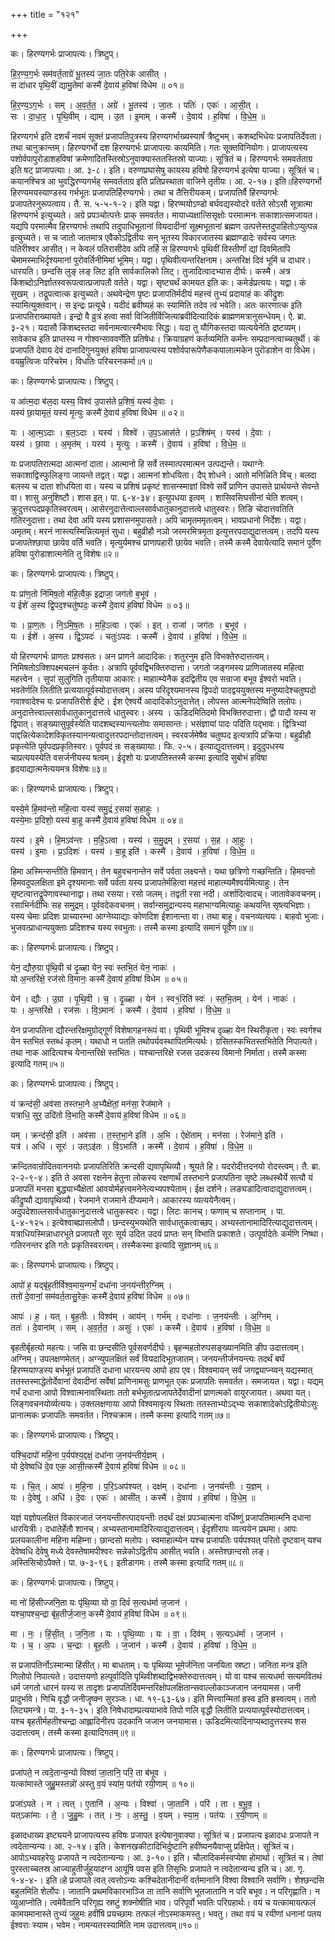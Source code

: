 +++
title = "१२१"

+++


कः। हिरण्यगर्भः प्राजापत्यः। त्रिष्टुप्।

हि॒र॒ण्य॒ग॒र्भः सम॑वर्त॒ताग्रे॑ भू॒तस्य॑ जा॒तः पति॒रेक॑ आसीत् ।  
स दा॑धार पृथि॒वीं द्यामु॒तेमां कस्मै॑ दे॒वाय॑ ह॒विषा॑ विधेम ॥ ०१॥

हि॒र॒ण्य॒ऽग॒र्भः । सम् । अ॒व॒र्त॒त॒ । अग्रे॑ । भू॒तस्य॑ । जा॒तः । पतिः॑ । एकः॑ । आ॒सी॒त् ।  
सः । दा॒धा॒र॒ । पृ॒थि॒वीम् । द्याम् । उ॒त । इ॒माम् । कस्मै॑ । दे॒वाय॑ । ह॒विषा॑ । वि॒धे॒म॒ ॥

हिरण्यगर्भ इति दशर्चं नवमं सूक्तं प्रजापतिपुत्रस्य हिरण्यगर्भाख्यस्यार्षं त्रैष्टुभम्। कशब्दभिधेयः प्रजापतिर्देवता। तथा चानुक्रान्तम्। हिरण्यगर्भो दश हिरण्यगर्भः प्राजापत्यः कायमिति। गतः सूक्तविनियोगः। प्राजापत्यस्य पशोर्वपापुरोडाशहविषां क्रमेणादितस्तिस्रोऽनुवाक्यास्ततस्तिस्रो याज्याः। सूत्रितं च। हिरण्यगर्भः समवर्तताग्र इति षट् प्राजापत्याः। आ. ३-८। इति। वरुणप्रघासेषु कायस्य हविषो हिरण्यगर्भ इत्येषा याज्या। सूत्रितं च। कयानश्चित्र आ भुवद्धिरण्यगर्भह् समवर्तताग्र इति प्रतिप्रस्थाता वाजिने तृतीयः। आ. २-१७। इति॥हिरण्यगर्भो हिरण्यमयस्याण्डस्य गर्भभूतः प्रजापतिर्हिरण्यगर्भः। तथा च तैत्तिरीयकम्। प्रजापतिर्वै हिरण्यगर्भः प्रजापतेरनुरूपत्वाय। तै. स. ५-५-१-२। इति यद्वा। हिरण्मयोऽण्डो बर्घवद्यस्योदरे वर्तते सोऽसौ सूत्रात्मा हिरण्यगर्भ इत्युच्यते। अग्रे प्रपञ्चोत्पत्तेः प्राक् समवर्तत। मायाध्यक्षात्सिसृक्षोः परमात्मनः सकाशात्समजायत। यद्यपि परमात्मैव हिरण्यगर्भः तथापि तदुपाधिभूतानां वियदादीनां सूक्ष्मभूतानां ब्रह्मण उत्पत्तेस्तदुपाहितोऽप्युत्पन्न इत्युच्यते। स च जातो जातमात्र एवैकोऽद्वितीयः सन् भूतस्य विकारजातस्य ब्रह्माण्डादेः सर्वस्य जगतः पतिरीश्वर आसीत्। न केवलं पतिरासीदेव अपि तर्हि स हिरण्यगर्भः पृथिवीं विस्तीर्णां द्यां दिवमितापि चेमामस्माभिर्दृश्यमानां पुरोवर्तिनीमिमां भूमिम्। यद्वा। पृथिवीत्यन्तरिक्षनाम। अन्तरिक्षं दिवं भूमिं च दाधार। धारयति। छन्दसि लुङ् लङ् लिट इति सार्वकालिको लिट्। तुजादित्वादभ्यास दीर्घः। कस्मै। अत्र किंशब्दोऽनिर्ज्ञातस्वरूपत्वात्प्रजापतौ वर्तते। यद्वा। सृष्ट्यर्थं कामयत इति कः। कमेर्डप्रत्ययः। यद्वा। कं सुखम् । तद्रूपत्वात्क इत्युच्यते। अथवेन्द्रेण पृष्टः प्रजापतिर्मदीयं महत्त्वं तुभ्यं प्रदायाहं कः कीद्रुशः स्यामित्युक्तवान्। स इन्द्रः प्रत्यूचे। यदीदं ब्रवीष्यहं कः स्यामिति तदेव त्वं भवेति। अतः कारणात्क इति प्रजापतिराख्यायते। इन्द्रो वै व्रुत्रं हत्वा सर्वा विजितीर्विजित्याब्रवीदित्यादिकं ब्राह्मणमत्रानुसन्धेयम्। ऐ. ब्रा. ३-२१। यदासौ किंशब्दस्तदा सर्वनामत्वात्स्मैभावः सिद्धः। यदा तु यौगिकस्तदा व्यत्ययेनेति द्रष्टव्यम्। सावेकाच इति प्राप्तस्य न गोश्वन्साववर्णेति प्रतिषेधः। क्रियाग्रहणं कर्तव्यमिति कर्मनः सम्प्रदानत्वाच्चतुर्थी। कं प्रजापतिं देवाय देवं दानादिगुनयुक्तं हविषा प्राजापत्यस्य पशोर्वपारूपेणैककपालात्मकेन पुरॊडाशेन वा विधेम। वयम्रुत्विजः परिचरेम। विधतिः परिचरनकर्मा॥१॥

कः। हिरण्यगर्भः प्राजापत्यः। त्रिष्टुप्।

य आ॑त्म॒दा ब॑ल॒दा यस्य॒ विश्व॑ उ॒पास॑ते प्र॒शिषं॒ यस्य॑ दे॒वाः ।  
यस्य॑ छा॒यामृतं॒ यस्य॑ मृ॒त्युः कस्मै॑ दे॒वाय॑ ह॒विषा॑ विधेम ॥ ०२॥

यः । आ॒त्म॒ऽदाः । ब॒ल॒ऽदाः । यस्य॑ । विश्वे॑ । उ॒प॒ऽआस॑ते । प्र॒ऽशिष॑म् । यस्य॑ । दे॒वाः ।  
यस्य॑ । छा॒या । अ॒मृत॑म् । यस्य॑ । मृ॒त्युः । कस्मै॑ । दे॒वाय॑ । ह॒विषा॑ । वि॒धे॒म॒ ॥

यः प्रजापतिरात्मदा आत्मनां दाता। आत्मानो हि सर्वे तस्मात्परमात्मन उत्पद्यन्ते। यथाग्नेः सकाशाद्विस्फुलिङ्गा जायन्ते तद्वत्। यद्वा। आत्मनां शोधयिता। दैप् शोधने। आतो मनिन्निति विच्। बलदा बलस्य च दाता शोधयिता वा। यस्य च प्रशिषं प्रकृष्टं शासन्स्माज्ञां विश्वे सर्वे प्राणिन उपासते प्रार्थयन्ते सेवन्ते वा। शासु अनुशिष्टौ। शास इत्। पा. ६-४-३४। इत्युपधया इत्वम् । शासिवसिघसीनां चेति शत्वम्। क्रुदुत्तरपदप्रकृतिस्वरत्वम्। आसेरनुदात्तेत्वाल्लसार्वधातुकानुदात्तत्वे धातुस्वरः। तिङि चोदात्तवतिति गतिरनुदात्ता। तथा देवा अपि यस्य प्रशासनमुपासते। अपि चामृतममृतत्वम्। भावप्रधानो निर्देशः। यद्वा। अमृतम्। मरनं नास्त्यस्मिन्नित्यमृतं सुधा। बहुव्रीहौ नञो जरमरमित्रमृता इत्युत्तरपदाद्युदात्तत्वम्। तदपि यस्य प्रजापतेश्छाया छायेव वर्ति भवति। मृत्युर्यमश्च प्राणापहारी छायेव भवति। तस्मै कस्मै देवायेत्यादि समानं पूर्वेण हविषा पुरोडाशात्मनेति तु विशेषः॥२॥

कः। हिरण्यगर्भः प्राजापत्यः। त्रिष्टुप्।

यः प्रा॑ण॒तो नि॑मिष॒तो म॑हि॒त्वैक॒ इद्राजा॒ जग॑तो ब॒भूव॑ ।  
य ईशे॑ अ॒स्य द्वि॒पद॒श्चतु॑ष्पदः॒ कस्मै॑ दे॒वाय॑ ह॒विषा॑ विधेम ॥ ०३॥

यः । प्रा॒ण॒तः । नि॒ऽमि॒ष॒तः । म॒हि॒ऽत्वा । एकः॑ । इत् । राजा॑ । जग॑तः । ब॒भूव॑ ।  
यः । ईशे॑ । अ॒स्य । द्वि॒ऽपदः॑ । चतुः॑ऽपदः । कस्मै॑ । दे॒वाय॑ । ह॒विषा॑ । वि॒धे॒म॒ ॥

यो हिरण्यगर्भः प्राणतः प्रश्वसतः। अन प्राणने आदादिकः। शतुरनुम इति विभक्तेरुदात्तत्वम्। निमिषतोऽक्शिपक्ष्मचलनं कुर्वतः। अत्रापि पूर्ववद्विभक्तिरुदात्ता। जगतो जङ्गमस्य प्राणिजातस्य महित्वा महत्त्वेन । सुपां सुलुगिति तृतीयाया आकारः। माहात्म्येनैक इदद्वितीय एव सन्राजा बभूव ईश्वरो भवति। भवतेर्णलि लितीति प्रत्ययात्पूर्वस्योदात्तत्वम्। अस्य परिदृश्यमानस्य द्विपदो पादद्वययुक्तस्य मनुष्यादेश्चतुष्पदो गवाश्वादेश्च यः प्रजापतिरीशे ईष्टे। ईश ऐश्वर्ये आदादिकोऽनुदात्तेत्। लोपस्त आत्मनेपदेष्विति तलोपः। अनुदात्तेत्त्वाल्लसार्वधातुकानुदात्तत्वे धातुस्वरः। अस्य । ऊडिदमितिदमो विभक्तिरुदात्ता। द्वौ पादौ यस्य स द्विपात्। सङ्ख्यासुपूर्वस्येति पादशब्दस्यान्त्यलोपः समासान्तः। भसंज्ञायां पादः पदिति पद्भावः। द्वित्रिभ्यां पाद्दन्नित्येकादेशविकृतस्यानन्यत्वादुत्तरपदान्तोदात्तत्वम्। स्वरवर्जमेषैव चतुष्पद इत्यत्रापि प्रक्रिया। बहुव्रीहौ प्रकृत्येति पूर्वपदप्रकृतिस्वरः। पूर्वपदं न्रः सङ्ख्यायाः। फि. २-५। इत्याद्युदात्तत्वम्। इदुदुपधस्य चाप्रत्ययस्येति वसर्जनीयस्य षत्वम्। ईदृशो यः प्रजापतिस्तस्मै कस्मा इत्यादि सुबोभं हविषा हृदयाद्यात्मनेत्ययमत्र विशेषः॥३॥

कः। हिरण्यगर्भः प्राजापत्यः। त्रिष्टुप्।

यस्ये॒मे हि॒मव॑न्तो महि॒त्वा यस्य॑ समु॒द्रं र॒सया॑ स॒हाहुः ।  
यस्ये॒माः प्र॒दिशो॒ यस्य॑ बा॒हू कस्मै॑ दे॒वाय॑ ह॒विषा॑ विधेम ॥ ०४॥

यस्य॑ । इ॒मे । हि॒मऽव॑न्तः । म॒हि॒ऽत्वा । यस्य॑ । स॒मु॒द्रम् । र॒सया॑ । स॒ह । आ॒हुः ।  
यस्य॑ । इ॒माः । प्र॒ऽदिशः॑ । यस्य॑ । बा॒हू इति॑ । कस्मै॑ । दे॒वाय॑ । ह॒विषा॑ । वि॒धे॒म॒ ॥

हिमा अस्मिन्सन्तीति हिमवान्। तेन बहुवचनान्तेन सर्वे पर्वता लक्ष्यन्ते। यथा छत्रिणो गच्छन्तिति। हिमवन्तो हिमवदुपलक्षिता इमे दृश्यमानाः सर्वे पर्वता यस्य प्रजापतेर्महित्वा महत्त्वं माहात्म्यमैश्वर्यमित्याहुः। तेन सृष्टत्वात्तद्रूपेणावस्थानाद्वा। तथा रसया। रसो जलम्। तद्वती रसा नदी। अर्शादित्वादच्। जातावेकवचनम्। रसाभिर्नदीभिः सह समुद्रम्। पूर्ववदेकवचनम्। सर्वान्समुद्रान्यस्य महाभाग्यमित्याहुः कथयन्ति सृष्त्यभिज्ञाः। यस्य चेमाः प्रदिशः प्राच्यारम्भा आग्नेय्याद्याः कोणदिश ईशानान्ता वा। तथा बाहू। वचनव्यत्ययः। बाहवो भुजाः। भुजवत्प्राधान्ययुक्ताः प्रदिशश्च यस्य स्वभुताः। तस्मै कस्मा इत्यादि समानं पूर्वेण॥४॥

कः। हिरण्यगर्भः प्राजापत्यः। त्रिष्टुप्।

येन॒ द्यौरु॒ग्रा पृ॑थि॒वी च॑ दृ॒ळ्हा येन॒ स्वः॑ स्तभि॒तं येन॒ नाकः॑ ।  
यो अ॒न्तरि॑क्षे॒ रज॑सो वि॒मानः॒ कस्मै॑ दे॒वाय॑ ह॒विषा॑ विधेम ॥ ०५॥

येन॑ । द्यौः । उ॒ग्रा । पृ॒थि॒वी । च॒ । दृ॒ळ्हा । येन॑ । स्व१॒॑रिति॑ स्वः॑ । स्त॒भि॒तम् । येन॑ । नाकः॑ ।  
यः । अ॒न्तरि॑क्षे । रज॑सः । वि॒ऽमानः॑ । कस्मै॑ । दे॒वाय॑ । ह॒विषा॑ । वि॒धे॒म॒ ॥

येन प्रजापतिना द्यौरन्तरिक्षमुग्रोद्गूर्णं विशेषागहनरूपं वा। पृथिवी भूमिश्च दृळ्हा येन स्थिरीकृता। स्वः स्वर्गश्च येन स्तभितं स्तब्धं कृतम्। यथाधो न पतति तथोपर्यवस्थापितमित्यर्थः। ग्रसितस्कभितस्तभितेति निपात्यते। तथा नाक आदित्यश्च येनान्तरिक्षे स्तभितः। यश्चान्तरिक्षे रजस उदकस्य विमानो निर्माता। तस्मै कस्मा इत्यादि गतम्॥५॥

कः। हिरण्यगर्भः प्राजापत्यः। त्रिष्टुप्।

यं क्रन्द॑सी॒ अव॑सा तस्तभा॒ने अ॒भ्यैक्षे॑तां॒ मन॑सा॒ रेज॑माने ।  
यत्राधि॒ सूर॒ उदि॑तो वि॒भाति॒ कस्मै॑ दे॒वाय॑ ह॒विषा॑ विधेम ॥ ०६॥

यम् । क्रन्द॑सी॒ इति॑ । अव॑सा । त॒स्त॒भा॒ने इति॑ । अ॒भि । ऐक्षे॑ताम् । मन॑सा । रेज॑माने॒ इति॑ ।  
यत्र॑ । अधि॑ । सूरः॑ । उत्ऽइ॑तः । वि॒ऽभाति॑ । कस्मै॑ । दे॒वाय॑ । ह॒विषा॑ । वि॒धे॒म॒ ॥

क्रन्दितवान्रोदितवाननयोः प्रजापतिरिति क्रन्दसी द्यवापृथिव्यौ। श्रूयते हि। यदरोदीत्तदनयो रोदस्त्वम्। तै. ब्रा. २-२-९-४। इति ते अवसा रक्षनेन हेतुना लोकस्य रक्षणार्थं तस्तभाने प्रजापतिना सृष्टे लब्धस्थैर्ये सत्यौ यं प्रजापतिं मनसा बुद्ध्याभ्यैक्षेतां आवयोर्महत्त्वमनेनेत्यभ्यपश्येताम्। ईक्ष दर्शने। लङ्यडादित्वादाद्युदात्तत्वम्। कीद्रुष्यौ द्यावापृथिव्यौ। रेजमाने राजमाने दीप्यमाने। आकारस्य व्यत्ययेनैत्वम्। अदुपदेशाल्लसार्वधातुकानुदात्तत्वे धातुकस्वरः। यद्वा। लिटः कानच्। फणाम् च सप्तानाम् । पा. ६-४-१२५। इत्येश्वाब्ह्यासलोपौ। छन्दस्युभयथेति सार्वधातुकत्वाच्छप्। अभ्यस्तानामादिरित्याद्युदात्तत्वम्। यत्राधियस्मिन्नाधारभूते प्रजापतौ सूरः सूर्य उदित उदयं प्राप्तः सन् विभाति प्रकाशते। उत्पूर्वादेतेः कर्मणि निष्था। गतिरनन्तर इति गतेः प्रकृतिस्वरत्वम्। तस्मैकस्मा इत्यादि सुज्ञानम्॥६॥

कः। हिरण्यगर्भः प्राजापत्यः। त्रिष्टुप्।

आपो॑ ह॒ यद्बृ॑ह॒तीर्विश्व॒माय॒न्गर्भं॒ दधा॑ना ज॒नय॑न्तीर॒ग्निम् ।  
ततो॑ दे॒वानां॒ सम॑वर्त॒तासु॒रेकः॒ कस्मै॑ दे॒वाय॑ ह॒विषा॑ विधेम ॥ ०७॥

आपः॑ । ह॒ । यत् । बृ॒ह॒तीः । विश्व॑म् । आय॑न् । गर्भ॑म् । दधा॑नाः । ज॒नय॑न्तीः । अ॒ग्निम् ।  
ततः॑ । दे॒वाना॑म् । सम् । अ॒व॒र्त॒त॒ । असुः॑ । एकः॑ । कस्मै॑ । दे॒वाय॑ । ह॒विषा॑ । वि॒धे॒म॒ ॥

बृहतीर्बृहत्यो महत्यः। जसि वा छन्दसीति पूर्वसवर्णदीर्घः। बृहन्महतोरुपसङ्ख्यानमिति ङीप उदात्तत्वम्। अग्निम्। उपलक्षणमेतत्। अग्न्युपलक्षितं सर्वं वियदादिभूतजातम्। जनयन्तीर्जनयन्त्यः तदर्थं बर्घं हिरण्मयाण्डस्य बर्भभूतं प्रजापतिं दधाना धारयन्त्य आपो हाप एव। विश्वमायन् सर्वं जगद्व्याप्न्य्वन् यद्यस्मात् ततस्तस्माद्धेतोर्देवानां देवादीनां सर्वेषां प्राणिनामसुः प्राणभूत एकः प्रजापतिः समवर्तत। समजायत। यद्वा। यद्यम् गर्भं दधाना आपो विश्वात्मनावस्थिताः ततो बर्भभूतात्प्रजापतेर्देवादीनां प्राणत्मको वायुरजायत। अथवा यत्। लिङ्गवचनयोर्व्यत्ययः। उक्तलक्षणाया आपो विश्वमावृत्य स्थिताः ततस्ताभ्योऽद्भ्यः सकाशादेकोऽद्वितीयोऽसुः प्रानात्मकः प्रजापतिः समवर्तत। निश्चक्राम। तस्मै कस्मा इत्यादि गतम्॥७॥

कः। हिरण्यगर्भः प्राजापत्यः। त्रिष्टुप्।

यश्चि॒दापो॑ महि॒ना प॒र्यप॑श्य॒द्दक्षं॒ दधा॑ना ज॒नय॑न्तीर्य॒ज्ञम् ।  
यो दे॒वेष्वधि॑ दे॒व एक॒ आसी॒त्कस्मै॑ दे॒वाय॑ ह॒विषा॑ विधेम ॥ ०८॥

यः । चि॒त् । आपः॑ । म॒हि॒ना । प॒रि॒ऽअप॑श्यत् । दक्ष॑म् । दधा॑नाः । ज॒नय॑न्तीः । य॒ज्ञम् ।  
यः । दे॒वेषु॑ । अधि॑ । दे॒वः । एकः॑ । आसी॑त् । कस्मै॑ । दे॒वाय॑ । ह॒विषा॑ । वि॒धे॒म॒ ॥

यज्ञं यज्ञोपलक्षितं विकारजातं जनयन्तीरुत्पादयन्तीः तदर्थं दक्षं प्रपञ्चात्मना वर्धिष्णुं प्रजापतिमात्मनि दधाना धारयित्रीः। दधातेर्हेतौ शानच्। अभ्यस्तानामादिरित्याद्युदात्तत्वम्। ईदृशीरापः व्यत्ययेन प्रथमा। आपः प्रलयकालीना महिना महिम्ना। छान्दसो मलोपः। स्वमाहात्म्येन यश्च प्रजापतिः पर्यपश्यत् परितो दृष्टवान् यश्च देवेष्वधि देवेषु मध्ये देवस्तेषामपीश्वरः सन्नेकोऽद्वितीय आसीत् भवति। अस्तेश्छान्दसो लङ्। अस्तिसिचोऽपैक्ते। पा. ७-३-९६। इतीडागमः। तस्मै कस्मा इत्यादि गतम्॥८॥

कः। हिरण्यगर्भः प्राजापत्यः। त्रिष्टुप्।

मा नो॑ हिंसीज्जनि॒ता यः पृ॑थि॒व्या यो वा॒ दिवं॑ स॒त्यध॑र्मा ज॒जान॑ ।  
यश्चा॒पश्च॒न्द्रा बृ॑ह॒तीर्ज॒जान॒ कस्मै॑ दे॒वाय॑ ह॒विषा॑ विधेम ॥ ०९॥

मा । नः॒ । हिं॒सी॒त् । ज॒नि॒ता । यः । पृ॒थि॒व्याः । यः । वा॒ । दिव॑म् । स॒त्यऽध॑र्मा । ज॒जान॑ ।  
यः । च॒ । अ॒पः । च॒न्द्राः । बृ॒ह॒तीः । ज॒जान॑ । कस्मै॑ । दे॒वाय॑ । ह॒विषा॑ । वि॒धे॒म॒ ॥

स प्रजापतिर्नोऽस्मान्मा हिंसीत्। मा बाधताम्। यः पृथिव्या भूमेर्जनिता जनयिता स्रष्टा। जनिता मन्त्र इति णिलोपो निपात्यते। उदात्तयणो हल्पूर्वादिति पृथिवीशब्दाद्विभक्तेरुदात्तत्वम्। यो वा यश्च सत्यधर्मा सत्यमवितथं धर्म जगतो धारनं यस्य स तादृशः प्रजापतिर्दिवमन्तरिक्षोपलक्षितान्सवाल्लोकाञ्जजान जनयामस। जनी प्रादुर्भावे। णिचि वृद्धौ जनीजॄष्क्न सुरञ्जः। धा. १९-६३-६७। इति मित्त्वान्मितां ह्रस्व इति ह्रस्वत्वम्। ततो लिट्यमन्त्रे। पा. ३-१-३५। इति निषेधादाम्प्रत्ययाभावे तिपो णलि वृद्धौ लितीति प्रत्ययात्पूर्वस्योदात्तत्वम्। यश्च बृहतीर्महतीश्चन्द्रा आह्लादिनीरप उदकानि जजान जनयामास। ऊडिदमित्यादिनाप्यब्दादुत्तरस्य शस उदात्तत्वम्। तस्मै कस्मा इत्यादिगतम्॥९॥

कः। हिरण्यगर्भः प्राजापत्यः। त्रिष्टुप्।

प्रजा॑पते॒ न त्वदे॒तान्य॒न्यो विश्वा॑ जा॒तानि॒ परि॒ ता ब॑भूव ।  
यत्का॑मास्ते जुहु॒मस्तन्नो॑ अस्तु व॒यं स्या॑म॒ पत॑यो रयी॒णाम् ॥ १०॥

प्रजा॑ऽपते । न । त्वत् । ए॒तानि॑ । अ॒न्यः । विश्वा॑ । जा॒तानि॑ । परि॑ । ता । ब॒भू॒व॒ ।  
यत्ऽका॑माः । ते॒ । जु॒हु॒मः । तत् । नः॒ । अ॒स्तु॒ । व॒यम् । स्या॒म॒ । पत॑यः । र॒यी॒णाम् ॥

इळादधाख्य इष्ट्ययने प्राजापत्यस्य हविषः प्रजापत इत्येषानुवाक्या। सूत्रितं च। प्रजापत्य इळादधः प्रजापते न त्वदेतान्यन्यः। आ. २-१४। इति। केशनखकीटादिभिर्दुष्टानि हवींष्यनयैवाप्सु प्रक्षिपेत्। सूत्रितं च। आपोऽभ्यवहरेयुः प्रजापते न त्वदेतान्यन्यः। आ. ३-१०। इति। चौलादिकर्मस्वप्येषा होमार्था। सूत्रितं च। तेषां पुरस्ताच्चतस्र आज्याहुतीर्जुहुयादग्न आयूंषि पवस इति तिसृभिः प्रजापते न त्वदेतान्यन्य इति च। आ. गृ. १-४-४-। इति॥हे प्रजापते त्वत् त्वत्तोऽन्यः कश्चिदेतानीदानीं वर्तमानानि विश्वा विश्वानि सर्वाणि। शेश्छन्दसि बहुलमिति शेर्लोपः। जातानि प्रथमविकारभाञ्जि ता तानि सर्वाणि भूतजातानि न परि बभूव। न परिगृह्णाति। न व्युआप्नोति। त्वमेवैतानि परिगृह्य स्रष्टुं शक्नोषीति भाव। परिपूर्वो भवतिः परिग्रहार्थः। वयं च यत्कामायत्फलं कामयमानास्ते तुभ्यं जुहुमः हवींषि प्रयच्छामः तत्फलं नोऽस्माकमस्तु। भवतु। तथा वयं च रयीणां धनानां पतय ईश्वराः स्याम। भवेम। नामन्यतरस्यामिति नाम उदात्तत्वम्॥१०॥